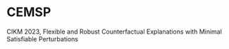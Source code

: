 # CEMSP
CIKM 2023, Flexible and Robust Counterfactual Explanations with Minimal Satisfiable Perturbations
